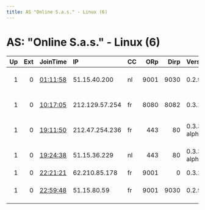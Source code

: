 ```yaml
---
title: AS "Online S.a.s." - Linux (6)
---
```


# AS: "Online S.a.s." - Linux (6)

|   Up |   Ext | JoinTime                                                                                            | IP             | CC   |   ORp |   Dirp | Version       | Contact                     | Nickname            |   eFamMembers |
|-----:|------:|:----------------------------------------------------------------------------------------------------|:---------------|:-----|------:|-------:|:--------------|:----------------------------|:--------------------|--------------:|
|    1 |     0 | [01:11:58](https://metrics.torproject.org/rs.html#details/331C499F36FD792AA78852D9163498F4E2B7929C) | 51.15.40.200   | nl   |  9001 |   9030 | 0.2.9.14      | Rhys RE &lt;me at sign rhy  | Voltaire            |             4 |
|    1 |     0 | [10:17:05](https://metrics.torproject.org/rs.html#details/F683B363C200177372F1411F77E4E6E68B5CF964) | 212.129.57.254 | fr   |  8080 |   8082 | 0.3.1.10      | Itzhak Daniel &lt;itzhaktor | ENC0c210f748b604128 |             4 |
|    1 |     0 | [19:11:50](https://metrics.torproject.org/rs.html#details/C91102131E6B9CECFC56C4A29ADA4E638D7872F7) | 212.47.254.236 | fr   |   443 |     80 | 0.3.3.3-alpha | torpids AT yahoo dot com    | torpidsFRonline1    |             1 |
|    1 |     0 | [19:24:38](https://metrics.torproject.org/rs.html#details/7B68E4C2601B77B5B4313E3FCB34FD9DC8886030) | 51.15.36.229   | nl   |   443 |     80 | 0.3.3.3-alpha | torpids AT yahoo dot com    | torpidsNLonline1    |             1 |
|    1 |     0 | [22:21:21](https://metrics.torproject.org/rs.html#details/FD8F11C9315A799819882D0E304BF79F2BDAE6B8) | 62.210.85.178  | fr   |  9001 |      0 | 0.3.2.10      | None                        | Unnamed             |             1 |
|    1 |     0 | [22:59:48](https://metrics.torproject.org/rs.html#details/484F666C491BCDE22B45E0E19D1CEA5ACC5A9611) | 51.15.80.59    | fr   |  9001 |   9030 | 0.2.9.14      | Rhys RE &lt;me at sign rhy  | Locke               |             4 |
